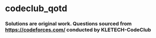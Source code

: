 # codeclub_qotd
### Solutions are original work. Questions sourced from https://codeforces.com/ conducted by KLETECH-CodeClub
